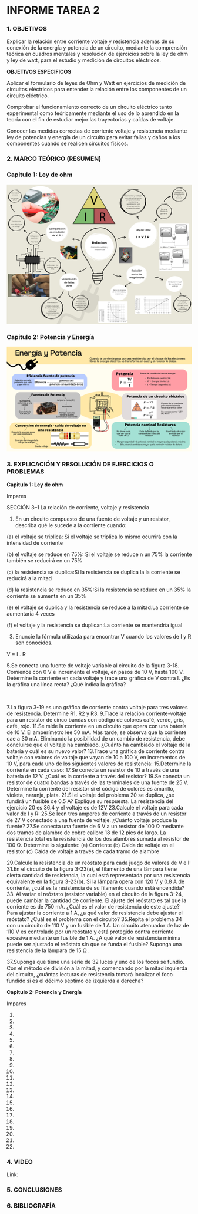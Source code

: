 # INFORME TAREA 2 

### 1. OBJETIVOS

Explicar la relación entre corriente voltaje y resistencia además de su conexión de la energía y potencia de un circuito, mediante la comprensión teórica en cuadros mentales y resolución de ejercicios sobre la ley de ohm y ley de watt, para el estudio y medición de circuitos eléctricos.

**OBJETIVOS ESPECIFICOS**

Aplicar el formulario de leyes de Ohm y Watt en ejercicios de medición de circuitos eléctricos para entender la relación entre los componentes de un circuito eléctrico.

Comprobar el funcionamiento correcto de un circuito eléctrico tanto experimental como teóricamente mediante el uso de lo aprendido en la teoría con el fin de estudiar mejor las trayectorias y caídas de voltaje.

Conocer las medidas correctas de corriente voltaje y resistencia mediante ley de potencias y energía de un circuito para evitar fallas y daños a los componentes cuando se realicen circuitos físicos.

### 2. MARCO TEÓRICO (RESUMEN)

### Capitulo 1: Ley de ohm

![](https://github.com/melaniegutierrez/INFORME-TAREA-2/blob/main/RES%20CAP%201.png)

### Capitulo 2: Potencia y Energía

![](https://github.com/melaniegutierrez/INFORME-TAREA-2/blob/main/RES%20CAP%202.png)

### 3. EXPLICACIÓN Y RESOLUCIÓN DE EJERCICIOS O PROBLEMAS

**Capitulo 1: Ley de ohm**

Impares

SECCIÓN 3–1 La relación de corriente, voltaje y resistencia

1. En un circuito compuesto de una fuente de voltaje y un resistor, describa qué le sucede a la corriente cuando:

(a) el voltaje se triplica: Si el voltaje se triplica lo mismo ocurrirá con la intensidad de corriente 

(b) el voltaje se reduce en 75%: Si el voltaje se reduce n un 75% la corriente también se reducirá en un 75%

(c) la resistencia se duplica:Si la resistencia se duplica la la corriente se reducirá a la mitad 

(d) la resistencia se reduce en 35%:Si la resistencia se reduce en un 35% la corriente se aumenta en un 35%
 
(e) el voltaje se duplica y la resistencia se reduce a la mitad:La corriente se aumentaría 4 veces 

(f) el voltaje y la resistencia se duplican:La corriente se mantendría igual

3. Enuncie la fórmula utilizada para encontrar V cuando los valores de I y R son conocidos.

V = I . R

5.Se conecta una fuente de voltaje variable al circuito de la figura 3-18. Comience con 0 V e incremente el voltaje, en pasos de 10 V, hasta 100 V. Determine la corriente en cada voltaje y trace una gráfica de V contra I. ¿Es la gráfica una línea recta? ¿Qué indica la gráfica?

![]()

7.La figura 3-19 es una gráfica de corriente contra voltaje para tres valores de resistencia. Determine R1, R2 y R3.
9.Trace la relación corriente-voltaje para un resistor de cinco bandas con código de colores café, verde, gris, café, rojo.
11.Se mide la corriente en un circuito que opera con una batería de 10 V. El amperímetro lee 50 mA. Más tarde, se observa que la corriente cae a 30 mA. Eliminando la posibilidad de un cambio de resistencia, debe concluirse que el voltaje ha cambiado. ¿Cuánto ha cambiado el voltaje de la batería y cuál es su nuevo valor?
13.Trace una gráfica de corriente contra voltaje con valores de voltaje que vayan de 10 a 100 V, en incrementos de 10 V, para cada uno de los siguientes valores de resistencia:
15.Determine la corriente en cada caso:
17.Se conecta un resistor de 10 a través de una batería de 12 V. ¿Cuál es la corriente a través del resistor?
19.Se conecta un resistor de cuatro bandas a través de las terminales de una fuente de 25 V. Determine la corriente del resistor si el código de colores es amarillo, violeta, naranja, plata.
21.Si el voltaje del problema 20 se duplica, ¿se fundirá un fusible de 0.5 A? Explique su respuesta. La resistencia del ejercicio 20 es 36.4 y el voltaje es de 12V
23.Calcule el voltaje para cada valor de I y R:
25.Se leen tres amperes de corriente a través de un resistor de 27 V conectado a una fuente de voltaje. ¿Cuánto voltaje produce la fuente?
27.Se conecta una fuente de 6 V a un resistor de 100 Ω mediante dos tramos de alambre de cobre calibre 18 de 12 pies de largo. La resistencia total es la resistencia de los dos alambres sumada al resistor de 100 Ω. Determine lo siguiente:
(a) Corriente
(b) Caída de voltaje en el resistor
(c) Caída de voltaje a través de cada tramo de alambre

29.Calcule la resistencia de un reóstato para cada juego de valores de V e I:
31.En el circuito de la figura 3-23(a), el filamento de una lámpara tiene cierta cantidad de resistencia, la cual está representada por una resistencia equivalente en la figura 3-23(b). Si la lámpara opera con 120 V y 0.8 A de corriente, ¿cuál es la resistencia de su filamento cuando está encendida?
33. Al variar el reóstato (resistor variable) en el circuito de la figura 3-24, puede cambiar la cantidad de corriente. El ajuste del reóstato es tal que la corriente es de 750 mA. ¿Cuál es el valor de resistencia de este ajuste? Para ajustar la corriente a 1 A, ¿a qué valor de resistencia debe ajustar el reóstato? ¿Cuál es el problema con el circuito?
35.Repita el problema 34 con un circuito de 110 V y un fusible de 1 A.
Un circuito atenuador de luz de 110 V es controlado por un reóstato y está protegido contra corriente excesiva mediante un fusible de 1 A. ¿A qué valor de resistencia mínima puede ser ajustado el reóstato sin que se funda el fusible? Suponga una resistencia de la lámpara de 15 Ω .

37.Suponga que tiene una serie de 32 luces y uno de los focos se fundió. Con el método de división a la mitad, y comenzando por la mitad izquierda del circuito, ¿cuántas lecturas de resistencia tomará localizar el foco fundido si es el décimo séptimo de izquierda a derecha?

**Capitulo 2: Potencia y Energía**

Impares

1.
3.
5.
6.
7.
8.
9.
11.
13.
15.
17.
19.
21.
23.
25.
27.
29.
31.
33.
35.
37.
39.



### 4. VIDEO

Link: 

### 5. CONCLUSIONES

### 6. BIBLIOGRAFÍA
